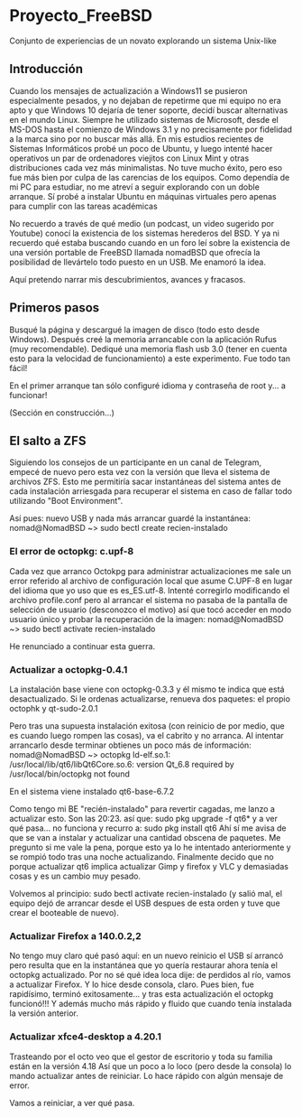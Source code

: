 # Proyecto_FreeBSD
Conjunto de experiencias de un novato explorando un sistema Unix-like

## Introducción


Cuando los mensajes de actualización a Windows11 se pusieron especialmente pesados, y no dejaban de repetirme que mi equipo no era apto y que Windows 10 dejaría de tener soporte, decidí buscar alternativas en el mundo Linux.
Siempre he utilizado sistemas de Microsoft, desde el MS-DOS hasta el comienzo de Windows 3.1 y no precisamente por fidelidad a la marca sino por no buscar más allá.
En mis estudios recientes de Sistemas Informáticos probé un poco de Ubuntu, y luego intenté hacer operativos un par de ordenadores viejitos con Linux Mint y otras distribuciones cada vez más minimalistas. No tuve mucho éxito, pero eso fue más bien por culpa de las carencias de los equipos.
Como dependía de mi PC para estudiar, no me atreví a seguir explorando con un doble arranque. Sí probé a instalar Ubuntu en máquinas virtuales pero apenas para cumplir con las tareas académicas

No recuerdo a través de qué medio (un podcast, un video sugerido por Youtube) conocí la existencia de los sistemas herederos del BSD. Y ya ni recuerdo qué estaba buscando cuando en un foro leí sobre la existencia de una versión portable de FreeBSD llamada nomadBSD que ofrecía la posibilidad de llevártelo todo puesto en un USB. Me enamoró la idea. 

Aquí pretendo narrar mis descubrimientos, avances y fracasos. 


## Primeros pasos

Busqué la página y descargué la imagen de disco (todo esto desde Windows).
Después creé la memoria arrancable con la aplicación Rufus (muy recomendable).
Dediqué una memoria flash usb 3.0 (tener en cuenta esto para la velocidad de funcionamiento) a este experimento.
Fue todo tan fácil!

En el primer arranque tan sólo configuré idioma y contraseña de root y... a funcionar!

(Sección en construcción...)


## El salto a ZFS

Siguiendo los consejos de un participante en un canal de Telegram, empecé de nuevo pero esta vez con la versión que lleva el sistema de archivos ZFS. 
Esto me permitiría sacar instantáneas del sistema antes de cada instalación arriesgada para recuperar el sistema en caso de fallar todo utilizando "Boot Environment".

Así pues: nuevo USB y nada más arrancar guardé la instantánea: 
nomad@NomadBSD ~> sudo bectl create recien-instalado


### El error de octopkg: c.upf-8

Cada vez que arranco Octokpg para administrar actualizaciones me sale un error referido al archivo de configuración local que asume C.UPF-8 en lugar del idioma que yo uso que es es_ES.utf-8. Intenté corregirlo modificando el archivo profile.conf pero al arrancar el sistema no pasaba de la pantalla de selección de usuario (desconozco el motivo) así que tocó acceder en modo usuario único y probar la recuperación de la imagen: 
nomad@NomadBSD ~> sudo bectl activate recien-instalado

He renunciado a continuar esta guerra. 

### Actualizar a octopkg-0.4.1 

La instalación base viene con octopkg-0.3.3 y él mismo te indica que está desactualizado. Si le ordenas actualizarse, renueva dos paquetes: 
el propio octophk y qt-sudo-2.0.1

Pero tras una supuesta instalación exitosa (con reinicio de por medio, que es cuando luego rompen las cosas), va el cabrito y no arranca.
Al intentar arrancarlo desde terminar obtienes un poco más de información: 
nomad@NomadBSD ~> octopkg 
ld-elf.so.1: /usr/local/lib/qt6/libQt6Core.so.6: version Qt_6.8 required by /usr/local/bin/octopkg not found

En el sistema viene instalado qt6-base-6.7.2 

Como tengo mi BE "recién-instalado" para revertir cagadas, me lanzo a actualizar esto. Son las 20:23.
así que:  sudo pkg upgrade -f qt6\* y a ver qué pasa... 
no funciona y recurro a: sudo pkg install qt6
Ahí sí me avisa de que se van a instalar y actualizar una cantidad obscena de paquetes.
Me pregunto si me vale la pena, porque esto ya lo he intentado anteriormente y se rompió todo tras una noche actualizando.
Finalmente decido que no porque actualizar qt6 implica actualizar Gimp y firefox y VLC y demasiadas cosas y es un cambio muy pesado.

Volvemos al principio: sudo bectl activate recien-instalado
(y salió mal, el equipo dejó de arrancar desde el USB despues de esta orden y tuve que crear el booteable de nuevo). 

### Actualizar Firefox a 140.0.2,2

No tengo muy claro qué pasó aquí: en un nuevo reinicio el USB sí arrancó pero resulta que en la instantánea que yo quería restaurar ahora tenía el octopkg actualizado. Por no sé qué idea loca dije: de perdidos al río, vamos a actualizar Firefox.
Y lo hice desde consola, claro.
Pues bien, fue rapidísimo, terminó exitosamente... y tras esta actualización el octopkg funcionó!!!
Y además mucho más rápido y fluido que cuando tenía instalada la versión anterior.


### Actualizar xfce4-desktop a 4.20.1

Trasteando por el octo veo que el gestor de escritorio y toda su familia están en la versión 4.18
Así que un poco a lo loco (pero desde la consola) lo mando actualizar antes de reiniciar. 
Lo hace rápido con algún mensaje de error.

Vamos a reiniciar, a ver qué pasa. 





